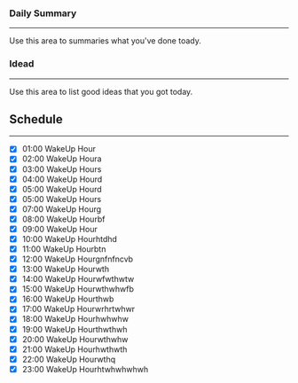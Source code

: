 ### Daily Summary
----
Use this area to summaries what you've done toady.


### Idead 
---
Use this area to list good ideas that you got today.

## Schedule
---
- [x] 01:00 WakeUp Hour
- [x] 02:00 WakeUp Houra
- [x] 03:00 WakeUp Hours
- [x] 04:00 WakeUp Hourd
- [x] 05:00 WakeUp Hourd
- [x] 05:00 WakeUp Hours
- [x] 07:00 WakeUp Hourg
- [x] 08:00 WakeUp Hourbf
- [x] 09:00 WakeUp Hour
- [x] 10:00 WakeUp Hourhtdhd
- [x] 11:00 WakeUp Hourbtn
- [x] 12:00 WakeUp Hourgnfnfncvb
- [x] 13:00 WakeUp Hourwth
- [x] 14:00 WakeUp Hourwfwthwtw
- [x] 15:00 WakeUp Hourwthwhwfb
- [x] 16:00 WakeUp Hourthwb
- [x] 17:00 WakeUp Hourwrhrtwhwr
- [x] 18:00 WakeUp Hourhwhwhw
- [x] 19:00 WakeUp Hourthwthwh
- [x] 20:00 WakeUp Hourwthwhw
- [x] 21:00 WakeUp Hourhwthwth
- [x] 22:00 WakeUp Hourwthq
- [x] 23:00 WakeUp Hourhtwhwhwhwh